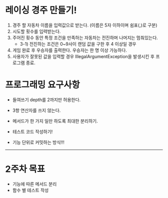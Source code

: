 # 레이싱 경주 만들기!
1. 경주 할 자동차 이름을 입력값으로 받는다. (이름은 5자 이하이며 쉼표(,)로 구분)
2. 시도할 횟수를 입력받는다.
3. 주어진 횟수 동안 특정 조건을 만족하는 자동차는 전진하며 나머지는 멈춰있는다.
    - 3-1) 전진하는 조건은 0~9사이 랜덤 값을 구한 후 4 이상일 경우
4. 게임 완료 후 우승자를 출력한다. 우승자는 한 명 이상 가능하다.
5. 사용자가 잘못된 값을 입력할 경우 IllegalArgumentException을 발생시킨 후 프로그램 종료.
   


# 프로그래밍 요구사항
- 들여쓰기 depth를 2까지만 허용한다.
- 3항 연산자를 쓰지 않는다.
- 메서드가 한 가지 일만 하도록 최대한 분리하기.
- 테스트 코드 작성하기!

- 기능 단위로 커밋하는 방식!!!

-----


# 2주차 목표
- 기능에 따른 메서드 분리
- 함수 별 테스트 작성
